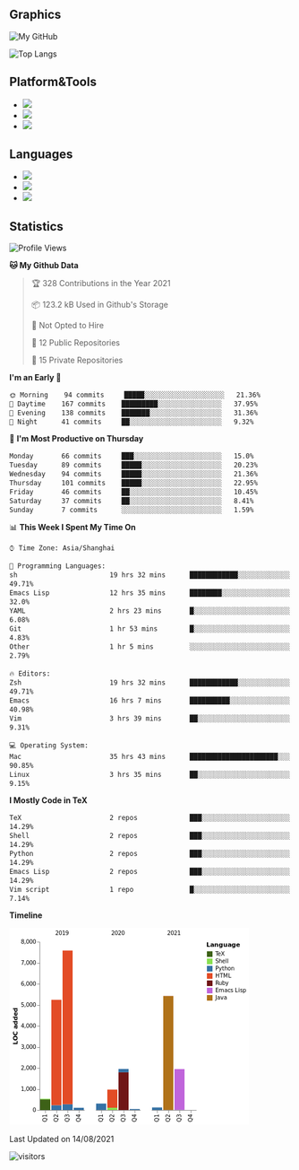 ## Graphics

![My GitHub](https://github-readme-stats.vercel.app/api?username=SteamedFish&count_private=true&show_icons=true&theme=buefy&include_all_commits=false)

![Top Langs](https://github-readme-stats.vercel.app/api/top-langs/?username=SteamedFish&theme=buefy&hide=ruby&count_private=true&show_icons=true&layout=compact)

## Platform&Tools

* [![](https://img.shields.io/badge/ArchLinux--purple?style=flat-square&logo=ArchLinux)](https://www.archlinux.org/)
* [![](https://img.shields.io/badge/Gentoo-testing-purple?style=flat-square&logo=Gentoo)](https://www.gentoo.org/)
* [![](https://img.shields.io/badge/Doom%20Emacs-28-blue?style=flat-square&logo=Gnu%20emacs&logoColor=white)](https://www.gnu.org/software/emacs/)

## Languages

* [![](https://img.shields.io/badge/-Python-3776AB?style=flat-square&logo=python&logoColor=white)](https://www.python.org/)
* [![](https://img.shields.io/badge/-Bash-00ADD8?style=flat-square&logo=Gnu-bash&logoColor=white)](https://www.gnu.org/software/bash/)
* [![](https://img.shields.io/badge/-Go-00ADD8?style=flat-square&logo=go&logoColor=white)](https://golang.org/)

## Statistics

<!--START_SECTION:waka-->
![Profile Views](http://img.shields.io/badge/Profile%20Views-6-blue)

**🐱 My Github Data** 

> 🏆 328 Contributions in the Year 2021
 > 
> 📦 123.2 kB Used in Github's Storage 
 > 
> 🚫 Not Opted to Hire
 > 
> 📜 12 Public Repositories 
 > 
> 🔑 15 Private Repositories  
 > 
**I'm an Early 🐤** 

```text
🌞 Morning    94 commits     █████░░░░░░░░░░░░░░░░░░░░   21.36% 
🌆 Daytime    167 commits    █████████░░░░░░░░░░░░░░░░   37.95% 
🌃 Evening    138 commits    ███████░░░░░░░░░░░░░░░░░░   31.36% 
🌙 Night      41 commits     ██░░░░░░░░░░░░░░░░░░░░░░░   9.32%

```
📅 **I'm Most Productive on Thursday** 

```text
Monday       66 commits     ███░░░░░░░░░░░░░░░░░░░░░░   15.0% 
Tuesday      89 commits     █████░░░░░░░░░░░░░░░░░░░░   20.23% 
Wednesday    94 commits     █████░░░░░░░░░░░░░░░░░░░░   21.36% 
Thursday     101 commits    █████░░░░░░░░░░░░░░░░░░░░   22.95% 
Friday       46 commits     ██░░░░░░░░░░░░░░░░░░░░░░░   10.45% 
Saturday     37 commits     ██░░░░░░░░░░░░░░░░░░░░░░░   8.41% 
Sunday       7 commits      ░░░░░░░░░░░░░░░░░░░░░░░░░   1.59%

```


📊 **This Week I Spent My Time On** 

```text
⌚︎ Time Zone: Asia/Shanghai

💬 Programming Languages: 
sh                       19 hrs 32 mins      ████████████░░░░░░░░░░░░░   49.71% 
Emacs Lisp               12 hrs 35 mins      ████████░░░░░░░░░░░░░░░░░   32.0% 
YAML                     2 hrs 23 mins       █░░░░░░░░░░░░░░░░░░░░░░░░   6.08% 
Git                      1 hr 53 mins        █░░░░░░░░░░░░░░░░░░░░░░░░   4.83% 
Other                    1 hr 5 mins         ░░░░░░░░░░░░░░░░░░░░░░░░░   2.79%

🔥 Editors: 
Zsh                      19 hrs 32 mins      ████████████░░░░░░░░░░░░░   49.71% 
Emacs                    16 hrs 7 mins       ██████████░░░░░░░░░░░░░░░   40.98% 
Vim                      3 hrs 39 mins       ██░░░░░░░░░░░░░░░░░░░░░░░   9.31%

💻 Operating System: 
Mac                      35 hrs 43 mins      ██████████████████████░░░   90.85% 
Linux                    3 hrs 35 mins       ██░░░░░░░░░░░░░░░░░░░░░░░   9.15%

```

**I Mostly Code in TeX** 

```text
TeX                      2 repos             ███░░░░░░░░░░░░░░░░░░░░░░   14.29% 
Shell                    2 repos             ███░░░░░░░░░░░░░░░░░░░░░░   14.29% 
Python                   2 repos             ███░░░░░░░░░░░░░░░░░░░░░░   14.29% 
Emacs Lisp               2 repos             ███░░░░░░░░░░░░░░░░░░░░░░   14.29% 
Vim script               1 repo              █░░░░░░░░░░░░░░░░░░░░░░░░   7.14%

```


**Timeline**

![Chart not found](https://raw.githubusercontent.com/SteamedFish/SteamedFish/master/charts/bar_graph.png) 


 Last Updated on 14/08/2021
<!--END_SECTION:waka-->

![visitors](https://visitor-badge.laobi.icu/badge?page_id=SteamedFish.SteamedFish)
